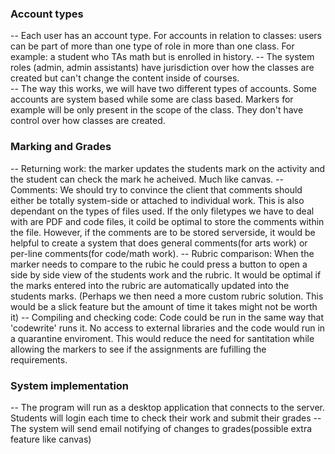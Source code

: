 ### Account types
-- Each user has an account type.  For accounts in relation to classes: users can be part of more than one type of role in more than one class.  For example: a student who TAs math but is enrolled in history.
-- The system roles (admin, admin assistants) have jurisdiction over how the classes are created but can't change the content inside of courses.  
-- The way this works, we will have two different types of accounts. Some accounts are system based while some are class based.  Markers for example will be only present in the scope of the class.  They don't have control over how classes are created.

### Marking and Grades
-- Returning work: the marker updates the students mark on the activity and the student can check the mark he acheived.  Much like canvas.
-- Comments: We should try to convince the client that comments should either be totally system-side or attached to individual work.  This is also dependant on the types of files used.  If the only filetypes we have to deal with are PDF and code files, it coild be optimal to store the comments within the file. However, if the comments are to be stored serverside, it would be helpful to create a system that does general comments(for arts work) or per-line comments(for code/math work).
-- Rubric comparison: When the marker needs to compare to the rubic he could press a button to open a side by side view of the students work and the rubric.  It would be optimal if the marks entered into the rubric are automatically updated into the students marks.  (Perhaps we then need a more custom rubric solution.  This would be a slick feature but the amount of time it takes might not be worth it)
-- Compiling and checking code: Code could be run in the same way that 'codewrite' runs it.  No access to external libraries and the code would run in a quarantine enviroment.  This would reduce the need for santitation while allowing the markers to see if the assignments are fufilling the requirements.

### System implementation
-- The program will run as a desktop application that connects to the server.  Students will login each time to check their work and submit their grades
-- The system will send email notifying of changes to grades(possible extra feature like canvas)
